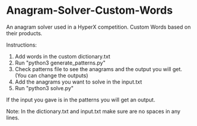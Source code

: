 # Anagram-Solver-Custom-Words
An anagram solver used in a HyperX competition. Custom Words based on their products.

Instructions:
1. Add words in the custom dictionary.txt
2. Run "python3 generate_patterns.py"
3. Check patterns file to see the anagrams and the output you will get. (You can change the outputs)
4. Add the anagrams you want to solve in the input.txt
5. Run "python3 solve.py"

If the input you gave is in the patterns you will get an output.

Note: In the dictionary.txt and input.txt make sure are no spaces in any lines.
